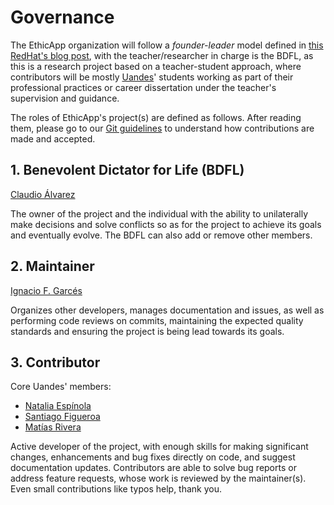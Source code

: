 # Governance

The EthicApp organization will follow a *founder-leader* model defined in [this RedHat's blog post](https://www.redhat.com/en/blog/understanding-open-source-governance-models), with the teacher/researcher in charge is the BDFL, as this is a research project based on a teacher-student approach, where contributors will be mostly [Uandes](https://www.uandes.cl/)' students working as part of their professional practices or career dissertation under the teacher's supervision and guidance.

The roles of EthicApp's project(s) are defined as follows. After reading them, please go to our [Git guidelines](./GIT_GUIDELINES.md) to understand how contributions are made and accepted.

## 1. Benevolent Dictator for Life (BDFL)

[Claudio Álvarez](https://github.com/claudio-alvarez)

The owner of the project and the individual with the ability to unilaterally make decisions and solve conflicts so as for the project to achieve its goals and eventually evolve. The BDFL can also add or remove other members.

## 2. Maintainer

[Ignacio F. Garcés](https://github.com/ifgarces)

Organizes other developers, manages documentation and issues, as well as performing code reviews on commits, maintaining the expected quality standards and ensuring the project is being lead towards its goals.

## 3. Contributor

Core Uandes' members:

- [Natalia Espínola](https://github.com/NataliaEspinola)
- [Santiago Figueroa](https://github.com/SantiagoFigueroaMc)
- [Matías Rivera](https://github.com/MatiasRiveraC)

Active developer of the project, with enough skills for making significant changes, enhancements and bug fixes directly on code, and suggest documentation updates. Contributors are able to solve bug reports or address feature requests, whose work is reviewed by the maintainer(s). Even small contributions like typos help, thank you.
